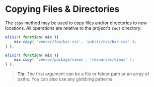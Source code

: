 # Copying Files & Directories

The `copy` method may be used to copy files and/or directories to new locations. All operations are relative to the project's `root` directory:


```js
elixir( function( mix ){
    mix.copy( 'vendor/foo/bar.css', 'public/css/bar.css' );
} );

elixir( function( mix ){
    mix.copy( 'vendor/package/views', 'resources/views' );
} );
```

> **Tip**: The first argument can be a file or folder path or an array of paths. You can also use any globbing patterns.